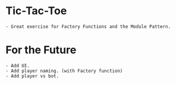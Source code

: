 # Tic-Tac-Toe
    - Great exercise for Factory Functions and the Module Pattern.

# For the Future
    - Add UI.
    - Add player naming. (with Factory function)
    - Add player vs bot.
